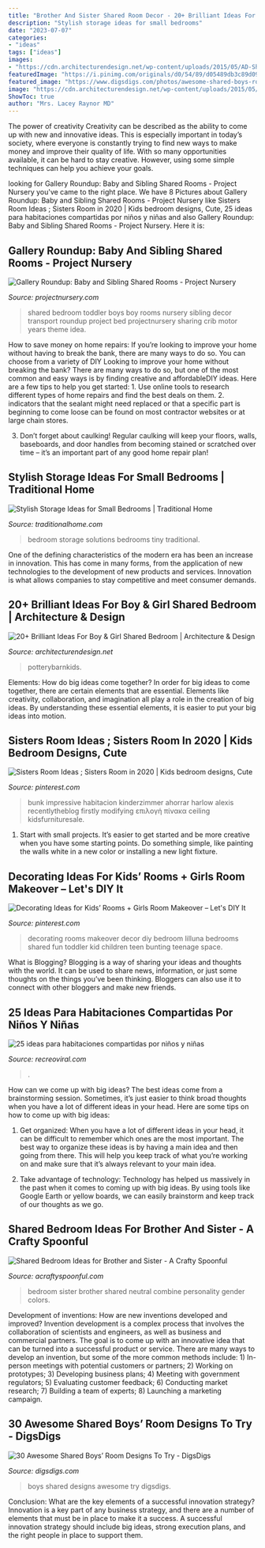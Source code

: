 ```yaml
---
title: "Brother And Sister Shared Room Decor - 20+ Brilliant Ideas For Boy &amp; Girl Shared Bedroom"
description: "Stylish storage ideas for small bedrooms"
date: "2023-07-07"
categories:
- "ideas"
tags: ["ideas"]
images:
- "https://cdn.architecturendesign.net/wp-content/uploads/2015/05/AD-Shared-Bedroom-Boy-Girl-17.jpg"
featuredImage: "https://i.pinimg.com/originals/d0/54/89/d05489db3c89d09f0f7a678792f94145.jpg"
featured_image: "https://www.digsdigs.com/photos/awesome-shared-boys-room-designs-to-try-1.jpg"
image: "https://cdn.architecturendesign.net/wp-content/uploads/2015/05/AD-Shared-Bedroom-Boy-Girl-17.jpg"
ShowToc: true
author: "Mrs. Lacey Raynor MD"
---
```



The power of creativity
Creativity can be described as the ability to come up with new and innovative ideas. This is especially important in today’s society, where everyone is constantly trying to find new ways to make money and improve their quality of life. With so many opportunities available, it can be hard to stay creative. However, using some simple techniques can help you achieve your goals.

	

		
looking for Gallery Roundup: Baby and Sibling Shared Rooms - Project Nursery you've came to the right place. We have 8 Pictures about Gallery Roundup: Baby and Sibling Shared Rooms - Project Nursery like Sisters Room Ideas ; Sisters Room in 2020 | Kids bedroom designs, Cute, 25 ideas para habitaciones compartidas por niños y niñas and also Gallery Roundup: Baby and Sibling Shared Rooms - Project Nursery. Here it is:
		
    
## Gallery Roundup: Baby And Sibling Shared Rooms - Project Nursery

<img loading=lazy src="https://projectnursery.com/wp-content/uploads/2013/05/Shared-Vehicle-Theme-Boys-Room.jpg" onerror="this.onerror=null;this.src='https://tse4.mm.bing.net/th?id=OIP.jNi3wJAYj42MdAEpMrE55AHaFj&amp;pid=15.1';" alt="Gallery Roundup: Baby and Sibling Shared Rooms - Project Nursery">

_Source: projectnursery.com_

>shared bedroom toddler boys boy rooms nursery sibling decor transport roundup project bed projectnursery sharing crib motor years theme idea. 

	

How to save money on home repairs: If you’re looking to improve your home without having to break the bank, there are many ways to do so. You can choose from a variety of DIY
Looking to improve your home without breaking the bank? There are many ways to do so, but one of the most common and easy ways is by finding creative and affordableDIY ideas. Here are a few tips to help you get started: 1. Use online tools to research different types of home repairs and find the best deals on them.
2. indicators that the sealant might need replaced or that a specific part is beginning to come loose can be found on most contractor websites or at large chain stores.

3. Don’t forget about caulking! Regular caulking will keep your floors, walls, baseboards, and door handles from becoming stained or scratched over time – it’s an important part of any good home repair plan! 
    
## Stylish Storage Ideas For Small Bedrooms | Traditional Home

<img loading=lazy src="http://images.traditionalhome.mdpcdn.com/sites/traditionalhome.com/files/styles/facebook_og_image/public/slide/101998994_w.jpg?itok=rwdx2UYI" onerror="this.onerror=null;this.src='https://tse3.mm.bing.net/th?id=OIP.MmbWrkDLAwOAMAiLG1OnGgHaHa&amp;pid=15.1';" alt="Stylish Storage Ideas for Small Bedrooms | Traditional Home">

_Source: traditionalhome.com_

>bedroom storage solutions bedrooms tiny traditional. 

	

One of the defining characteristics of the modern era has been an increase in innovation. This has come in many forms, from the application of new technologies to the development of new products and services. Innovation is what allows companies to stay competitive and meet consumer demands.

    
## 20+ Brilliant Ideas For Boy &amp; Girl Shared Bedroom | Architecture &amp; Design

<img loading=lazy src="https://cdn.architecturendesign.net/wp-content/uploads/2015/05/AD-Shared-Bedroom-Boy-Girl-17.jpg" onerror="this.onerror=null;this.src='https://tse1.mm.bing.net/th?id=OIP.S02W3B5ltf0SxvCK2KQosAHaGh&amp;pid=15.1';" alt="20+ Brilliant Ideas For Boy &amp; Girl Shared Bedroom | Architecture &amp; Design">

_Source: architecturendesign.net_

>potterybarnkids. 

	

Elements: How do big ideas come together?
In order for big ideas to come together, there are certain elements that are essential. Elements like creativity, collaboration, and imagination all play a role in the creation of big ideas. By understanding these essential elements, it is easier to put your big ideas into motion.

    
## Sisters Room Ideas ; Sisters Room In 2020 | Kids Bedroom Designs, Cute

<img loading=lazy src="https://i.pinimg.com/736x/e0/ef/60/e0ef60d2d62bb53b55fffe5ece934ec4.jpg" onerror="this.onerror=null;this.src='https://tse1.mm.bing.net/th?id=OIP.7m1DT92ehhyIm9Jv1DnUDAHaLK&amp;pid=15.1';" alt="Sisters Room Ideas ; Sisters Room in 2020 | Kids bedroom designs, Cute">

_Source: pinterest.com_

>bunk impressive habitacion kinderzimmer ahorrar harlow alexis recentlytheblog firstly modifying επιλογή πίνακα ceiling kidsfurnituresale. 

	

1. Start with small projects. It’s easier to get started and be more creative when you have some starting points. Do something simple, like painting the walls white in a new color or installing a new light fixture. 

    
## Decorating Ideas For Kids’ Rooms + Girls Room Makeover – Let&#039;s DIY It

<img loading=lazy src="https://i.pinimg.com/originals/d0/54/89/d05489db3c89d09f0f7a678792f94145.jpg" onerror="this.onerror=null;this.src='https://tse4.mm.bing.net/th?id=OIP.a9XxonTfiANrLq79ioYjLAHaKX&amp;pid=15.1';" alt="Decorating Ideas for Kids’ Rooms + Girls Room Makeover – Let&#039;s DIY It">

_Source: pinterest.com_

>decorating rooms makeover decor diy bedroom lilluna bedrooms shared fun toddler kid children teen bunting teenage space. 

	

What is Blogging?
Blogging is a way of sharing your ideas and thoughts with the world. It can be used to share news, information, or just some thoughts on the things you’ve been thinking. Bloggers can also use it to connect with other bloggers and make new friends.

    
## 25 Ideas Para Habitaciones Compartidas Por Niños Y Niñas

<img loading=lazy src="https://www.recreoviral.com/wp-content/uploads/2015/10/Creativas-habitaciones-compartidas-por-niños-y-niñas-21.jpg" onerror="this.onerror=null;this.src='https://tse4.mm.bing.net/th?id=OIP.Zf-aeQBPpA6jU3l9xItlwQHaF2&amp;pid=15.1';" alt="25 ideas para habitaciones compartidas por niños y niñas">

_Source: recreoviral.com_

>. 

	

How can we come up with big ideas?
The best ideas come from a brainstorming session. Sometimes, it’s just easier to think broad thoughts when you have a lot of different ideas in your head. Here are some tips on how to come up with big ideas:
1. Get organized: When you have a lot of different ideas in your head, it can be difficult to remember which ones are the most important. The best way to organize these ideas is by having a main idea and then going from there. This will help you keep track of what you’re working on and make sure that it’s always relevant to your main idea.

2. Take advantage of technology: Technology has helped us massively in the past when it comes to coming up with big ideas. By using tools like Google Earth or yellow boards, we can easily brainstorm and keep track of our thoughts as we go.

    
## Shared Bedroom Ideas For Brother And Sister - A Crafty Spoonful

<img loading=lazy src="https://acraftyspoonful.com/wp-content/uploads/2014/04/Shared-Bedroom-Ideas-for-Brother-and-Sister-boys-side.jpg" onerror="this.onerror=null;this.src='https://tse1.mm.bing.net/th?id=OIP.JuBajGiRevve5dea2vh86wHaE7&amp;pid=15.1';" alt="Shared Bedroom Ideas for Brother and Sister - A Crafty Spoonful">

_Source: acraftyspoonful.com_

>bedroom sister brother shared neutral combine personality gender colors. 

	

Development of inventions: How are new inventions developed and improved?
Invention development is a complex process that involves the collaboration of scientists and engineers, as well as business and commercial partners. The goal is to come up with an innovative idea that can be turned into a successful product or service. There are many ways to develop an invention, but some of the more common methods include: 1) In-person meetings with potential customers or partners; 2) Working on prototypes; 3) Developing business plans; 4) Meeting with government regulators; 5) Evaluating customer feedback; 6) Conducting market research; 7) Building a team of experts; 8) Launching a marketing campaign.

    
## 30 Awesome Shared Boys’ Room Designs To Try - DigsDigs

<img loading=lazy src="https://www.digsdigs.com/photos/awesome-shared-boys-room-designs-to-try-1.jpg" onerror="this.onerror=null;this.src='https://tse4.mm.bing.net/th?id=OIP.0Wlt5tip0y87IpAku2ybzAHaLH&amp;pid=15.1';" alt="30 Awesome Shared Boys’ Room Designs To Try - DigsDigs">

_Source: digsdigs.com_

>boys shared designs awesome try digsdigs. 

	

Conclusion: What are the key elements of a successful innovation strategy?
Innovation is a key part of any business strategy, and there are a number of elements that must be in place to make it a success. A successful innovation strategy should include big ideas, strong execution plans, and the right people in place to support them.

